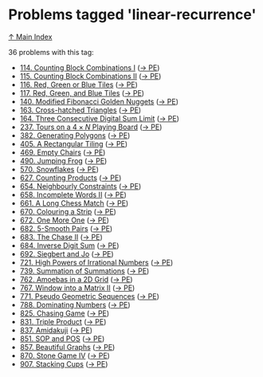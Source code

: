 # Problems tagged 'linear-recurrence'

[↑ Main Index](../README.md)

36 problems with this tag:

- [114. Counting Block Combinations I](../problems/114.md) ([→ PE](https://projecteuler.net/problem=114))
- [115. Counting Block Combinations II](../problems/115.md) ([→ PE](https://projecteuler.net/problem=115))
- [116. Red, Green or Blue Tiles](../problems/116.md) ([→ PE](https://projecteuler.net/problem=116))
- [117. Red, Green, and Blue Tiles](../problems/117.md) ([→ PE](https://projecteuler.net/problem=117))
- [140. Modified Fibonacci Golden Nuggets](../problems/140.md) ([→ PE](https://projecteuler.net/problem=140))
- [163. Cross-hatched Triangles](../problems/163.md) ([→ PE](https://projecteuler.net/problem=163))
- [164. Three Consecutive Digital Sum Limit](../problems/164.md) ([→ PE](https://projecteuler.net/problem=164))
- [237. Tours on a $4 \times N$ Playing Board](../problems/237.md) ([→ PE](https://projecteuler.net/problem=237))
- [382. Generating Polygons](../problems/382.md) ([→ PE](https://projecteuler.net/problem=382))
- [405. A Rectangular Tiling](../problems/405.md) ([→ PE](https://projecteuler.net/problem=405))
- [469. Empty Chairs](../problems/469.md) ([→ PE](https://projecteuler.net/problem=469))
- [490. Jumping Frog](../problems/490.md) ([→ PE](https://projecteuler.net/problem=490))
- [570. Snowflakes](../problems/570.md) ([→ PE](https://projecteuler.net/problem=570))
- [627. Counting Products](../problems/627.md) ([→ PE](https://projecteuler.net/problem=627))
- [654. Neighbourly Constraints](../problems/654.md) ([→ PE](https://projecteuler.net/problem=654))
- [658. Incomplete Words II](../problems/658.md) ([→ PE](https://projecteuler.net/problem=658))
- [661. A Long Chess Match](../problems/661.md) ([→ PE](https://projecteuler.net/problem=661))
- [670. Colouring a Strip](../problems/670.md) ([→ PE](https://projecteuler.net/problem=670))
- [672. One More One](../problems/672.md) ([→ PE](https://projecteuler.net/problem=672))
- [682. $5$-Smooth Pairs](../problems/682.md) ([→ PE](https://projecteuler.net/problem=682))
- [683. The Chase II](../problems/683.md) ([→ PE](https://projecteuler.net/problem=683))
- [684. Inverse Digit Sum](../problems/684.md) ([→ PE](https://projecteuler.net/problem=684))
- [692. Siegbert and Jo](../problems/692.md) ([→ PE](https://projecteuler.net/problem=692))
- [721. High Powers of Irrational Numbers](../problems/721.md) ([→ PE](https://projecteuler.net/problem=721))
- [739. Summation of Summations](../problems/739.md) ([→ PE](https://projecteuler.net/problem=739))
- [762. Amoebas in a 2D Grid](../problems/762.md) ([→ PE](https://projecteuler.net/problem=762))
- [767. Window into a Matrix II](../problems/767.md) ([→ PE](https://projecteuler.net/problem=767))
- [771. Pseudo Geometric Sequences](../problems/771.md) ([→ PE](https://projecteuler.net/problem=771))
- [788. Dominating Numbers](../problems/788.md) ([→ PE](https://projecteuler.net/problem=788))
- [825. Chasing Game](../problems/825.md) ([→ PE](https://projecteuler.net/problem=825))
- [831. Triple Product](../problems/831.md) ([→ PE](https://projecteuler.net/problem=831))
- [837. Amidakuji](../problems/837.md) ([→ PE](https://projecteuler.net/problem=837))
- [851. SOP and POS](../problems/851.md) ([→ PE](https://projecteuler.net/problem=851))
- [857. Beautiful Graphs](../problems/857.md) ([→ PE](https://projecteuler.net/problem=857))
- [870. Stone Game IV](../problems/870.md) ([→ PE](https://projecteuler.net/problem=870))
- [907. Stacking Cups](../problems/907.md) ([→ PE](https://projecteuler.net/problem=907))
